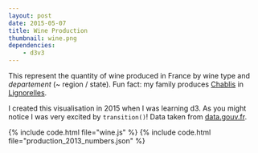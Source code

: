 ```yaml
---
layout: post
date: 2015-05-07
title: Wine Production
thumbnail: wine.png
dependencies:
    - d3v3
---
```


<center >
    <div id="mycanvas" >
    <script type="text/javascript" src="wine.js"></script>
    </div>
</center>

This represent the quantity of wine produced in France by wine type and
*departement* (~ region / state). Fun fact: my family produces
[Chablis](https://en.wikipedia.org/wiki/Chablis_wine)
in [Lignorelles](https://www.lesgrappes.com/vignerons/u/domaine-de-l-orme).

I created this visualisation in 2015 when I was learning d3. As you might notice
I was very excited by `transition()`! Data taken from
[data.gouv.fr](https://www.data.gouv.fr/fr/datasets/statistiques-viti-vinicoles-releves-annuels-des-stocks-et-des-recoltes/).


{% include code.html file="wine.js" %}
{% include code.html file="production_2013_numbers.json" %}
